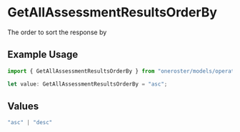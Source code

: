 # GetAllAssessmentResultsOrderBy

The order to sort the response by

## Example Usage

```typescript
import { GetAllAssessmentResultsOrderBy } from "oneroster/models/operations";

let value: GetAllAssessmentResultsOrderBy = "asc";
```

## Values

```typescript
"asc" | "desc"
```